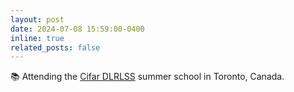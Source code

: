 ```yaml
---
layout: post
date: 2024-07-08 15:59:00-0400
inline: true
related_posts: false
---
```


📚 Attending the <a href="https://dlrl.ca/">Cifar DLRLSS</a> summer school in Toronto, Canada.
